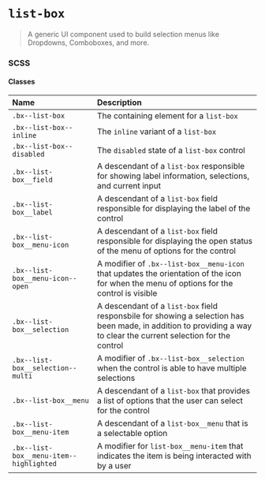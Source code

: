 # `list-box`

> A generic UI component used to build selection menus like Dropdowns,
> Comboboxes, and more.

### SCSS

#### Classes

| Name                                    | Description                                                                                                                                                         |
| :-------------------------------------- | :------------------------------------------------------------------------------------------------------------------------------------------------------------------ |
| `.bx--list-box`                         | The containing element for a `list-box`                                                                                                                             |
| `.bx--list-box--inline`                 | The `inline` variant of a `list-box`                                                                                                                                |
| `.bx--list-box--disabled`               | The `disabled` state of a `list-box` control                                                                                                                        |
| `.bx--list-box__field`                  | A descendant of a `list-box` responsible for showing label information, selections, and current input                                                               |
| `.bx--list-box__label`                  | A descendant of a `list-box` field responsible for displaying the label of the control                                                                              |
| `.bx--list-box__menu-icon`              | A descendant of a `list-box` field responsible for displaying the open status of the menu of options for the control                                                |
| `.bx--list-box__menu-icon--open`        | A modifier of `.bx--list-box__menu-icon` that updates the orientation of the icon for when the menu of options for the control is visible                           |
| `.bx--list-box__selection`              | A descendant of a `list-box` field responsbile for showing a selection has been made, in addition to providing a way to clear the current selection for the control |
| `.bx--list-box__selection--multi`       | A modifier of `.bx--list-box__selection` when the control is able to have multiple selections                                                                       |
| `.bx--list-box__menu`                   | A descendant of a `list-box` that provides a list of options that the user can select for the control                                                               |
| `.bx--list-box__menu-item`              | A descendant of a `list-box__menu` that is a selectable option                                                                                                      |
| `.bx--list-box__menu-item--highlighted` | A modifier for `list-box__menu-item` that indicates the item is being interacted with by a user                                                                     |
